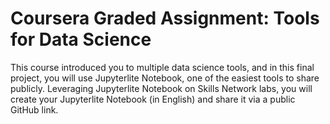 # Coursera Graded Assignment: Tools for Data Science
This course introduced you to multiple data science tools, and in this final project, you will use Jupyterlite Notebook, one of the easiest tools to share publicly.   Leveraging Jupyterlite Notebook on Skills Network labs, you will create your Jupyterlite Notebook (in English) and share it via a public GitHub link.

